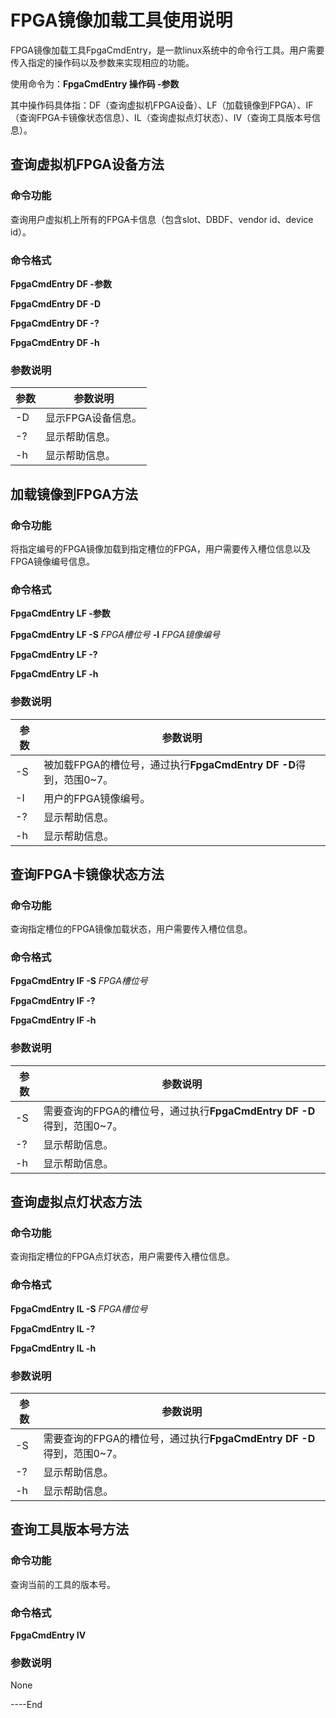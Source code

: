 FPGA镜像加载工具使用说明
===================================
FPGA镜像加载工具FpgaCmdEntry，是一款linux系统中的命令行工具。用户需要传入指定的操作码以及参数来实现相应的功能。

使用命令为：**FpgaCmdEntry 操作码 -参数**

其中操作码具体指：DF（查询虚拟机FPGA设备）、LF（加载镜像到FPGA）、IF（查询FPGA卡镜像状态信息）、IL（查询虚拟点灯状态）、IV（查询工具版本号信息）。

查询虚拟机FPGA设备方法
----------------------------
### 命令功能

查询用户虚拟机上所有的FPGA卡信息（包含slot、DBDF、vendor id、device id）。

### 命令格式

**FpgaCmdEntry DF -参数**

**FpgaCmdEntry DF -D**

**FpgaCmdEntry DF -?**

**FpgaCmdEntry DF -h**

### 参数说明

| 参数       | 参数说明                      |
|-----------|-----------------------------------|
|   -D      | 显示FPGA设备信息。    |
|   -?      | 显示帮助信息。        |
|   -h      | 显示帮助信息。        |

加载镜像到FPGA方法
--------------------------------
### 命令功能

将指定编号的FPGA镜像加载到指定槽位的FPGA，用户需要传入槽位信息以及FPGA镜像编号信息。

### 命令格式

**FpgaCmdEntry LF -参数**

**FpgaCmdEntry LF -S** *FPGA槽位号* **-I** *FPGA镜像编号*

**FpgaCmdEntry LF -?**

**FpgaCmdEntry LF -h**

### 参数说明

| 参数       | 参数说明                                                                                                                                 |
|-----------|--------------------------------------------------------------------------------------------------|
| -S        | 被加载FPGA的槽位号，通过执行**FpgaCmdEntry DF -D**得到，范围0~7。 |
| -I        | 用户的FPGA镜像编号。                                                                                                                 |
| -?        | 显示帮助信息。                                                                                                                 |
| -h        | 显示帮助信息。                                                                                                                |

查询FPGA卡镜像状态方法
-----------------------------------------
### 命令功能

查询指定槽位的FPGA镜像加载状态，用户需要传入槽位信息。

### 命令格式

**FpgaCmdEntry IF -S** *FPGA槽位号*

**FpgaCmdEntry IF -?**

**FpgaCmdEntry IF -h**

### 参数说明

| 参数       | 参数说明                                                                                                                                |
|-----------|----------------------------------------------------------------------------------------------------------------------------------------------|
|  -S       | 需要查询的FPGA的槽位号，通过执行**FpgaCmdEntry DF -D**得到，范围0~7。 |
|  -?       | 显示帮助信息。                                                                                                                  |
|  -h       | 显示帮助信息。                                                                                                                 |

查询虚拟点灯状态方法
-------------------------------
### 命令功能

查询指定槽位的FPGA点灯状态，用户需要传入槽位信息。

### 命令格式

**FpgaCmdEntry IL -S** *FPGA槽位号*

**FpgaCmdEntry IL -?**

**FpgaCmdEntry IL -h**

### 参数说明

| 参数      | 参数说明                                                                                                                                 |
|-----------|----------------------------------------------------------------------------------------------------------------------------------------------|
|   -S      | 需要查询的FPGA的槽位号，通过执行**FpgaCmdEntry DF -D**得到，范围0~7。  |
|   -?      | 显示帮助信息。                                                                                                                   |
|   -h      | 显示帮助信息。                                                                                                                  |

查询工具版本号方法
-------------------------
### 命令功能

查询当前的工具的版本号。

### 命令格式

**FpgaCmdEntry IV**

### 参数说明

None



\----End
